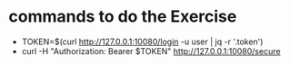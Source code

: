 # commands to do the Exercise 

* TOKEN=$(curl http://127.0.0.1:10080/login -u user | jq -r '.token')
* curl -H "Authorization: Bearer $TOKEN" http://127.0.0.1:10080/secure
